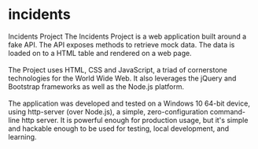 # incidents
Incidents Project
The Incidents Project is a web application built around a fake API.  The API exposes methods to retrieve mock data.  The data is loaded on to a HTML table and rendered on a web page.<br/><br/>
The Project uses HTML, CSS and JavaScript, a triad of cornerstone technologies for the World Wide Web.  It also leverages the jQuery and Bootstrap frameworks as well as the Node.js platform.<br/><br/>
The application was developed and tested on a Windows 10 64-bit device, using http-server (over Node.js), a simple, zero-configuration command-line http server.  It is powerful enough for production usage, but it's simple and hackable enough to be used for testing, local development, and learning.<br/>
